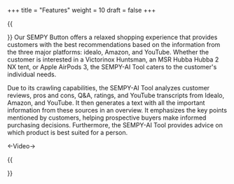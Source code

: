 +++
title = "Features"
weight = 10
draft = false
+++

{{<section title="Features">}}
Our SEMPY Button offers a relaxed shopping experience that provides customers with the best recommendations based on the information from the three major platforms: idealo, Amazon, and YouTube. Whether the customer is interested in a Victorinox Huntsman, an MSR Hubba Hubba 2 NX tent, or Apple AirPods 3, the SEMPY-AI Tool caters to the customer's individual needs.

Due to its crawling capabilities, the SEMPY-AI Tool analyzes customer reviews, pros and cons, Q&A, ratings, and YouTube transcripts from Idealo, Amazon, and YouTube. It then generates a text with all the important information from these sources in an overview. It emphasizes the key points mentioned by customers, helping prospective buyers make informed purchasing decisions. Furthermore, the SEMPY-AI Tool provides advice on which product is best suited for a person. 

<-Video->

{{</section>}}
